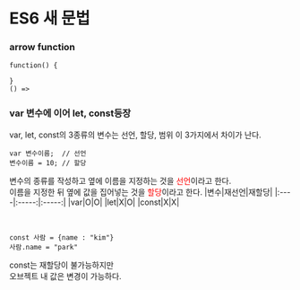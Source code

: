 # ES6 새 문법

### arrow function
```
function() {

}
() =>
```

### var 변수에 이어 let, const등장
var, let, const의 3종류의 변수는 선언, 할당, 범위
이 3가지에서 차이가 난다.
```
var 변수이름;  // 선언
변수이름 = 10; // 할당
```
변수의 종류를 작성하고 옆에 이름을 지정하는 것을
<span style="color: red">선언</span>이라고 한다.\
이름을 지정한 뒤 옆에 값을 집어넣는 것을
<span style="color: red">할당</span>이라고 한다.
|변수|재선언|재할당|
|:----|:-----:|:-----:|
|var|O|O|
|let|X|O|
|const|X|X|

<br />

```
const 사람 = {name : "kim"}
사람.name = "park"
```
const는 재할당이 불가능하지만\
오브젝트 내 값은 변경이 가능하다.
